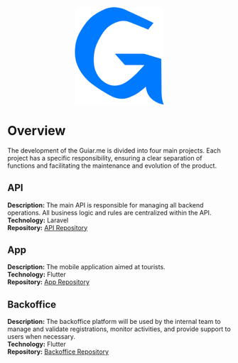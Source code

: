 <div align="center">
  <img src="../assets/logo.png" alt="Guiar.me Logo" width="200"/>
</div>

# Overview

The development of the Guiar.me is divided into four main projects. Each project has a specific responsibility, ensuring a clear separation of functions and facilitating the maintenance and evolution of the product.

## API
**Description:** The main API is responsible for managing all backend operations. All business logic and rules are centralized within the API.  
**Technology:** Laravel  
**Repository:** [API Repository](https://github.com/guiar-me/api)

## App
**Description:** The mobile application aimed at tourists.  
**Technology:** Flutter  
**Repository:** [App Repository](https://github.com/guiar-me/app)

## Backoffice
**Description:** The backoffice platform will be used by the internal team to manage and validate registrations, monitor activities, and provide support to users when necessary.  
**Technology:** Flutter  
**Repository:** [Backoffice Repository](https://github.com/guiar-me/backoffice)
